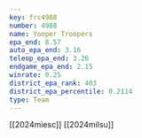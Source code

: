 ```yaml
---
key: frc4988
number: 4988
name: Yooper Troopers
epa_end: 8.57
auto_epa_end: 3.16
teleop_epa_end: 3.26
endgame_epa_end: 2.15
winrate: 0.25
district_epa_rank: 403
district_epa_percentile: 0.2114
type: Team
---
```

[[2024miesc]]
[[2024milsu]]
